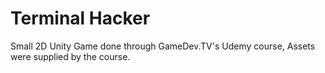 # Terminal Hacker
Small 2D Unity Game done through GameDev.TV's Udemy course, Assets were supplied by the course.

